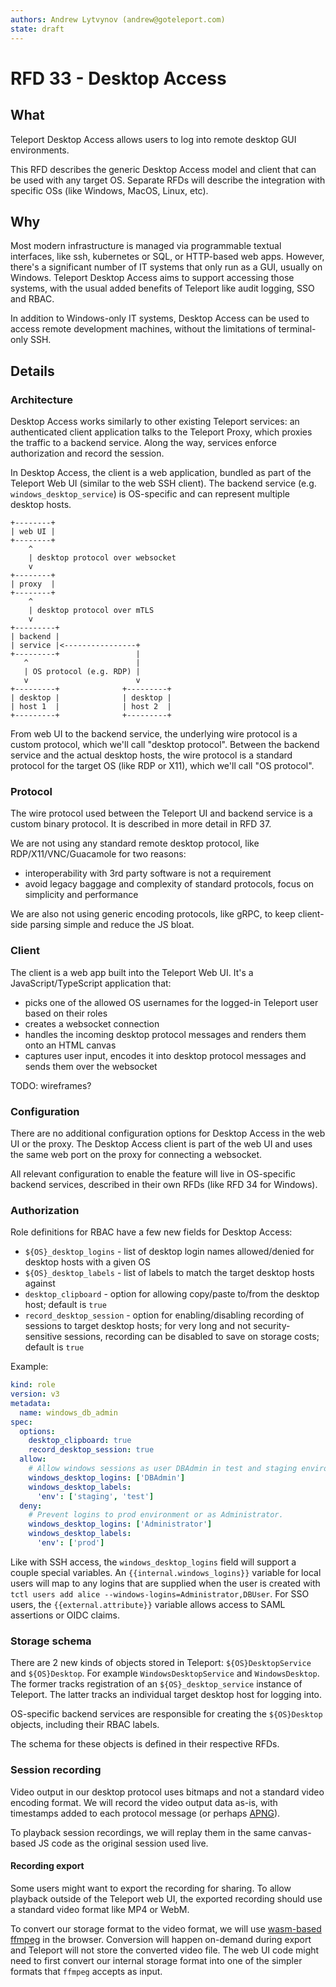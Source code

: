 ```yaml
---
authors: Andrew Lytvynov (andrew@goteleport.com)
state: draft
---
```


# RFD 33 - Desktop Access

## What

Teleport Desktop Access allows users to log into remote desktop GUI environments.

This RFD describes the generic Desktop Access model and client that can be used
with any target OS. Separate RFDs will describe the integration with specific
OSs (like Windows, MacOS, Linux, etc).

## Why

Most modern infrastructure is managed via programmable textual interfaces, like
ssh, kubernetes or SQL, or HTTP-based web apps. However, there's a significant
number of IT systems that only run as a GUI, usually on Windows. Teleport
Desktop Access aims to support accessing those systems, with the usual added
benefits of Teleport like audit logging, SSO and RBAC.

In addition to Windows-only IT systems, Desktop Access can be used to access
remote development machines, without the limitations of terminal-only SSH.

## Details

### Architecture

Desktop Access works similarly to other existing Teleport services: an
authenticated client application talks to the Teleport Proxy, which proxies the
traffic to a backend service. Along the way, services enforce authorization and
record the session.

In Desktop Access, the client is a web application, bundled as part of the
Teleport Web UI (similar to the web SSH client). The backend service (e.g.
`windows_desktop_service`) is OS-specific and can represent multiple desktop
hosts.

```
+--------+
| web UI |
+--------+
    ^
    | desktop protocol over websocket
    v
+--------+
| proxy  |
+--------+
    ^
    | desktop protocol over mTLS
    v
+---------+
| backend |
| service |<----------------+
+---------+                 |
   ^                        |
   | OS protocol (e.g. RDP) |
   v                        v
+---------+              +---------+
| desktop |              | desktop |
| host 1  |              | host 2  |
+---------+              +---------+
```

From web UI to the backend service, the underlying wire protocol is a custom
protocol, which we'll call "desktop protocol". Between the backend service and
the actual desktop hosts, the wire protocol is a standard protocol for the
target OS (like RDP or X11), which we'll call "OS protocol".

### Protocol

The wire protocol used between the Teleport UI and backend service is a custom
binary protocol. It is described in more detail in RFD 37.

We are not using any standard remote desktop protocol, like
RDP/X11/VNC/Guacamole for two reasons:
- interoperability with 3rd party software is not a requirement
- avoid legacy baggage and complexity of standard protocols, focus on
  simplicity and performance

We are also not using generic encoding protocols, like gRPC, to keep
client-side parsing simple and reduce the JS bloat.

### Client

The client is a web app built into the Teleport Web UI. It's a JavaScript/TypeScript application that:
- picks one of the allowed OS usernames for the logged-in Teleport user based
  on their roles
- creates a websocket connection
- handles the incoming desktop protocol messages and renders them onto an HTML
  canvas
- captures user input, encodes it into desktop protocol messages and sends them
  over the websocket

TODO: wireframes?

### Configuration

There are no additional configuration options for Desktop Access in the web UI
or the proxy. The Desktop Access client is part of the web UI and uses the same
web port on the proxy for connecting a websocket.

All relevant configuration to enable the feature will live in OS-specific
backend services, described in their own RFDs (like RFD 34 for Windows).

### Authorization

Role definitions for RBAC have a few new fields for Desktop Access:

- `${OS}_desktop_logins` - list of desktop login names allowed/denied for
  desktop hosts with a given OS
- `${OS}_desktop_labels` - list of labels to match the target desktop hosts
  against
- `desktop_clipboard` - option for allowing copy/paste to/from the desktop
  host; default is `true`
- `record_desktop_session` - option for enabling/disabling recording of
  sessions to target desktop hosts; for very long and not security-sensitive
  sessions, recording can be disabled to save on storage costs; default is
  `true`

Example:
```yaml
kind: role
version: v3
metadata:
  name: windows_db_admin
spec:
  options:
    desktop_clipboard: true
    record_desktop_session: true
  allow:
    # Allow windows sessions as user DBAdmin in test and staging environments.
    windows_desktop_logins: ['DBAdmin']
    windows_desktop_labels:
      'env': ['staging', 'test']
  deny:
    # Prevent logins to prod environment or as Administrator.
    windows_desktop_logins: ['Administrator']
    windows_desktop_labels:
      'env': ['prod']
```

Like with SSH access, the `windows_desktop_logins` field will support a couple
special variables. An `{{internal.windows_logins}}` variable for local users
will map to any logins that are supplied when the user is created with
`tctl users add alice --windows-logins=Administrator,DBUser`. For SSO users, the
`{{external.attribute}}` variable allows access to SAML assertions or OIDC
claims.

### Storage schema

There are 2 new kinds of objects stored in Teleport: `${OS}DesktopService` and
`${OS}Desktop`. For example `WindowsDesktopService` and `WindowsDesktop`. The
former tracks registration of an `${OS}_desktop_service` instance of Teleport.
The latter tracks an individual target desktop host for logging into.

OS-specific backend services are responsible for creating the `${OS}Desktop`
objects, including their RBAC labels.

The schema for these objects is defined in their respective RFDs.

### Session recording

Video output in our desktop protocol uses bitmaps and not a standard video
encoding format. We will record the video output data as-is, with timestamps
added to each protocol message (or perhaps
[APNG](https://en.wikipedia.org/wiki/APNG)).

To playback session recordings, we will replay them in the same canvas-based JS
code as the original session used live.

#### Recording export

Some users might want to export the recording for sharing. To allow playback
outside of the Teleport web UI, the exported recording should use a standard
video format like MP4 or WebM.

To convert our storage format to the video format, we will use [wasm-based
ffmpeg](https://github.com/ffmpegwasm/ffmpeg.wasm) in the browser. Conversion
will happen on-demand during export and Teleport will not store the converted
video file. The web UI code might need to first convert our internal storage
format into one of the simpler formats that `ffmpeg` accepts as input.
